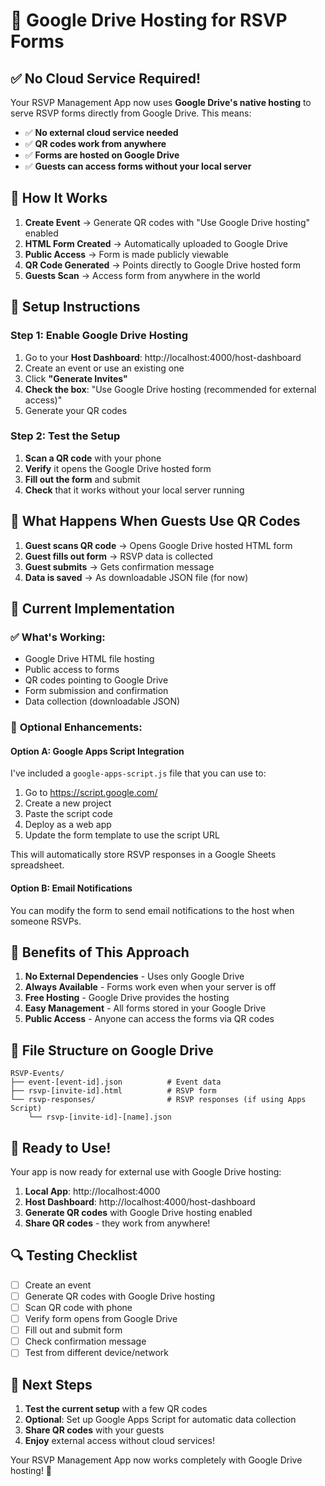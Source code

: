 # 🚀 Google Drive Hosting for RSVP Forms

## ✅ **No Cloud Service Required!**

Your RSVP Management App now uses **Google Drive's native hosting** to serve RSVP forms directly from Google Drive. This means:

- ✅ **No external cloud service needed**
- ✅ **QR codes work from anywhere**
- ✅ **Forms are hosted on Google Drive**
- ✅ **Guests can access forms without your local server**

## 🎯 **How It Works**

1. **Create Event** → Generate QR codes with "Use Google Drive hosting" enabled
2. **HTML Form Created** → Automatically uploaded to Google Drive
3. **Public Access** → Form is made publicly viewable
4. **QR Code Generated** → Points directly to Google Drive hosted form
5. **Guests Scan** → Access form from anywhere in the world

## 🔧 **Setup Instructions**

### Step 1: Enable Google Drive Hosting
1. Go to your **Host Dashboard**: http://localhost:4000/host-dashboard
2. Create an event or use an existing one
3. Click **"Generate Invites"**
4. **Check the box**: "Use Google Drive hosting (recommended for external access)"
5. Generate your QR codes

### Step 2: Test the Setup
1. **Scan a QR code** with your phone
2. **Verify** it opens the Google Drive hosted form
3. **Fill out the form** and submit
4. **Check** that it works without your local server running

## 📱 **What Happens When Guests Use QR Codes**

1. **Guest scans QR code** → Opens Google Drive hosted HTML form
2. **Guest fills out form** → RSVP data is collected
3. **Guest submits** → Gets confirmation message
4. **Data is saved** → As downloadable JSON file (for now)

## 🔄 **Current Implementation**

### ✅ **What's Working:**
- Google Drive HTML file hosting
- Public access to forms
- QR codes pointing to Google Drive
- Form submission and confirmation
- Data collection (downloadable JSON)

### 🔧 **Optional Enhancements:**

#### Option A: Google Apps Script Integration
I've included a `google-apps-script.js` file that you can use to:
1. Go to https://script.google.com/
2. Create a new project
3. Paste the script code
4. Deploy as a web app
5. Update the form template to use the script URL

This will automatically store RSVP responses in a Google Sheets spreadsheet.

#### Option B: Email Notifications
You can modify the form to send email notifications to the host when someone RSVPs.

## 🎉 **Benefits of This Approach**

1. **No External Dependencies** - Uses only Google Drive
2. **Always Available** - Forms work even when your server is off
3. **Free Hosting** - Google Drive provides the hosting
4. **Easy Management** - All forms stored in your Google Drive
5. **Public Access** - Anyone can access the forms via QR codes

## 📁 **File Structure on Google Drive**

```
RSVP-Events/
├── event-[event-id].json          # Event data
├── rsvp-[invite-id].html          # RSVP form
└── rsvp-responses/                # RSVP responses (if using Apps Script)
    └── rsvp-[invite-id]-[name].json
```

## 🚀 **Ready to Use!**

Your app is now ready for external use with Google Drive hosting:

1. **Local App**: http://localhost:4000
2. **Host Dashboard**: http://localhost:4000/host-dashboard
3. **Generate QR codes** with Google Drive hosting enabled
4. **Share QR codes** - they work from anywhere!

## 🔍 **Testing Checklist**

- [ ] Create an event
- [ ] Generate QR codes with Google Drive hosting
- [ ] Scan QR code with phone
- [ ] Verify form opens from Google Drive
- [ ] Fill out and submit form
- [ ] Check confirmation message
- [ ] Test from different device/network

## 🎯 **Next Steps**

1. **Test the current setup** with a few QR codes
2. **Optional**: Set up Google Apps Script for automatic data collection
3. **Share QR codes** with your guests
4. **Enjoy** external access without cloud services!

Your RSVP Management App now works completely with Google Drive hosting! 🎉
